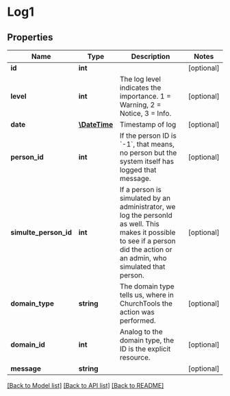 # Log1

## Properties
Name | Type | Description | Notes
------------ | ------------- | ------------- | -------------
**id** | **int** |  | [optional] 
**level** | **int** | The log level indicates the importance. 1 &#x3D; Warning, 2 &#x3D; Notice, 3 &#x3D; Info. | [optional] 
**date** | [**\DateTime**](\DateTime.md) | Timestamp of log | [optional] 
**person_id** | **int** | If the person ID is &#x60;-1&#x60;, that means, no person but the system itself has logged that message. | [optional] 
**simulte_person_id** | **int** | If a person is simulated by an administrator, we log the personId as well. This makes it possible to see if a person did the action or an admin, who simulated that person. | [optional] 
**domain_type** | **string** | The domain type tells us, where in ChurchTools the action was performed. | [optional] 
**domain_id** | **int** | Analog to the domain type, the ID is the explicit resource. | [optional] 
**message** | **string** |  | [optional] 

[[Back to Model list]](../../README.md#documentation-for-models) [[Back to API list]](../../README.md#documentation-for-api-endpoints) [[Back to README]](../../README.md)

